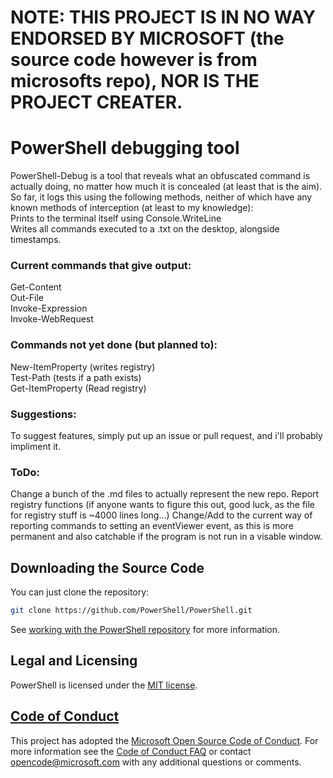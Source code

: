 # NOTE: THIS PROJECT IS IN NO WAY ENDORSED BY MICROSOFT (the source code however is from microsofts repo), NOR IS THE PROJECT CREATER.
# PowerShell debugging tool
PowerShell-Debug is a tool that reveals what an obfuscated command is actually doing, no matter how much it is concealed (at least that is the aim).<br>
So far, it logs this using the following methods, neither of which have any known methods of interception (at least to my knowledge): <br>
Prints to the terminal itself using Console.WriteLine <br>
Writes all commands executed to a .txt on the desktop, alongside timestamps. <br> 

### Current commands that give output:
Get-Content <br>
Out-File <br>
Invoke-Expression <br>
Invoke-WebRequest <br>

### Commands not yet done (but planned to):
New-ItemProperty (writes registry)<br>
Test-Path (tests if a path exists)<br>
Get-ItemProperty (Read registry)<br>


### Suggestions:
To suggest features, simply put up an issue or pull request, and i'll probably impliment it.

### ToDo:
Change a bunch of the .md files to actually represent the new repo.
Report registry functions (if anyone wants to figure this out, good luck, as the file for registry stuff is ~4000 lines long...)
Change/Add to the current way of reporting commands to setting an eventViewer event, as this is more permanent and also catchable if the program is not run in a visable window.


## Downloading the Source Code

You can just clone the repository:

```sh
git clone https://github.com/PowerShell/PowerShell.git
```

See [working with the PowerShell repository](https://github.com/GhostDog98/PowerShell-Debug/tree/master/docs/git) for more information.

## Legal and Licensing

PowerShell is licensed under the [MIT license][].

[MIT license]: https://github.com/PowerShell/PowerShell/tree/master/LICENSE.txt

## [Code of Conduct][conduct-md]

This project has adopted the [Microsoft Open Source Code of Conduct][conduct-code].
For more information see the [Code of Conduct FAQ][conduct-FAQ] or contact [opencode@microsoft.com][conduct-email] with any additional questions or comments.

[conduct-code]: https://opensource.microsoft.com/codeofconduct/
[conduct-FAQ]: https://opensource.microsoft.com/codeofconduct/faq/
[conduct-email]: mailto:opencode@microsoft.com
[conduct-md]: https://github.com/PowerShell/PowerShell/tree/master/CODE_OF_CONDUCT.md
